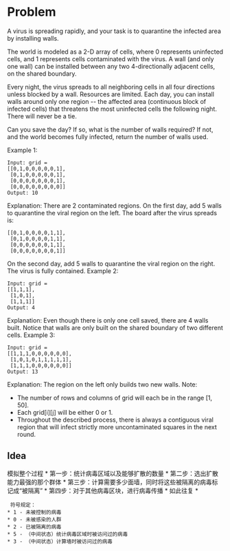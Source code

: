 # Problem
A virus is spreading rapidly, and your task is to quarantine the infected area by installing walls.

The world is modeled as a 2-D array of cells, where 0 represents uninfected cells, and 1 represents cells contaminated with the virus. A wall (and only one wall) can be installed between any two 4-directionally adjacent cells, on the shared boundary.

Every night, the virus spreads to all neighboring cells in all four directions unless blocked by a wall. Resources are limited. Each day, you can install walls around only one region -- the affected area (continuous block of infected cells) that threatens the most uninfected cells the following night. There will never be a tie.

Can you save the day? If so, what is the number of walls required? If not, and the world becomes fully infected, return the number of walls used.

Example 1:
```
Input: grid = 
[[0,1,0,0,0,0,0,1],
 [0,1,0,0,0,0,0,1],
 [0,0,0,0,0,0,0,1],
 [0,0,0,0,0,0,0,0]]
Output: 10
```
Explanation:
There are 2 contaminated regions.
On the first day, add 5 walls to quarantine the viral region on the left. The board after the virus spreads is:
```
[[0,1,0,0,0,0,1,1],
 [0,1,0,0,0,0,1,1],
 [0,0,0,0,0,0,1,1],
 [0,0,0,0,0,0,0,1]]
```
On the second day, add 5 walls to quarantine the viral region on the right. The virus is fully contained.
Example 2:
```
Input: grid = 
[[1,1,1],
 [1,0,1],
 [1,1,1]]
Output: 4
```
Explanation: Even though there is only one cell saved, there are 4 walls built.
Notice that walls are only built on the shared boundary of two different cells.
Example 3:
```
Input: grid = 
[[1,1,1,0,0,0,0,0,0],
 [1,0,1,0,1,1,1,1,1],
 [1,1,1,0,0,0,0,0,0]]
Output: 13
```
Explanation: The region on the left only builds two new walls.
Note:
* The number of rows and columns of grid will each be in the range [1, 50].
* Each grid[i][j] will be either 0 or 1.
* Throughout the described process, there is always a contiguous viral region that will infect strictly more uncontaminated squares in the next round.

## Idea
模拟整个过程
    * 第一步：统计病毒区域以及能够扩散的数量
    * 第二步：选出扩散能力最强的那个群体
    * 第三步：计算需要多少面墙，同时将这些被隔离的病毒标记成“被隔离”
    * 第四步：对于其他病毒区块，进行病毒传播
    * 如此往复
    *
     
     符号规定：
    * 1 - 未被控制的病毒
    * 0 - 未被感染的人群
    * 2 - 已被隔离的病毒
    * 5 - （中间状态）统计病毒区域时被访问过的病毒
    * 3 - （中间状态）计算墙时被访问过的病毒
